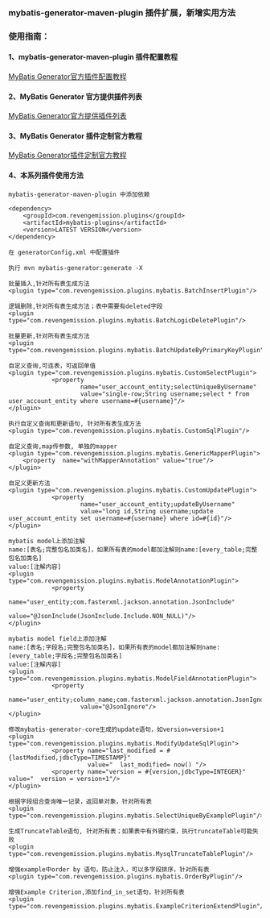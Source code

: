 
### mybatis-generator-maven-plugin 插件扩展，新增实用方法
### 使用指南：
#### 1、mybatis-generator-maven-plugin 插件配置教程
[MyBatis Generator官方插件配置教程](http://www.mybatis.org/generator/configreference/plugin.html)
#### 2、MyBatis Generator 官方提供插件列表
[MyBatis Generator官方提供插件列表](http://www.mybatis.org/generator/reference/plugins.html)
#### 3、MyBatis Generator 插件定制官方教程
[MyBatis Generator插件定制官方教程](http://www.mybatis.org/generator/reference/pluggingIn.html)
#### 4、本系列插件使用方法
````
mybatis-generator-maven-plugin 中添加依赖

<dependency>
    <groupId>com.revengemission.plugins</groupId>
    <artifactId>mybatis-plugins</artifactId>
    <version>LATEST VERSION</version>
</dependency>

在 generatorConfig.xml 中配置插件

执行 mvn mybatis-generator:generate -X

````
````
批量插入,针对所有表生成方法
<plugin type="com.revengemission.plugins.mybatis.BatchInsertPlugin"/>
````

````
逻辑删除,针对所有表生成方法；表中需要有deleted字段
<plugin type="com.revengemission.plugins.mybatis.BatchLogicDeletePlugin"/>
````

````
批量更新,针对所有表生成方法
<plugin type="com.revengemission.plugins.mybatis.BatchUpdateByPrimaryKeyPlugin"/>
````

````
自定义查询,可连表，可返回单值
<plugin type="com.revengemission.plugins.mybatis.CustomSelectPlugin">
            <property
                    name="user_account_entity;selectUniqueByUsername"
                    value="single-row;String username;select * from user_account_entity where username=#{username}"/>
</plugin>
````

````
执行自定义查询和更新语句, 针对所有表生成方法
<plugin type="com.revengemission.plugins.mybatis.CustomSqlPlugin"/>
````

````
自定义查询,map传参数, 单独的mapper
<plugin type="com.revengemission.plugins.mybatis.GenericMapperPlugin">
    <property  name="withMapperAnnotation" value="true"/>
</plugin>
````


````
自定义更新方法
<plugin type="com.revengemission.plugins.mybatis.CustomUpdatePlugin">
            <property
                    name="user_account_entity;updateByUsername"
                    value="long id,String username;update user_account_entity set username=#{username} where id=#{id}"/>
</plugin>
````

````
mybatis model上添加注解
name:[表名;完整包名加类名]，如果所有表的model都加注解则name:[every_table;完整包名加类名]
value:[注解内容]
<plugin type="com.revengemission.plugins.mybatis.ModelAnnotationPlugin">
            <property
                    name="user_entity;com.fasterxml.jackson.annotation.JsonInclude"
                    value="@JsonInclude(JsonInclude.Include.NON_NULL)"/>
</plugin>
````

````
mybatis model field上添加注解
name:[表名;字段名;完整包名加类名]，如果所有表的model都加注解则name:[every_table;字段名;完整包名加类名]
value:[注解内容]
<plugin type="com.revengemission.plugins.mybatis.ModelFieldAnnotationPlugin">
            <property
                    name="user_entity;column_name;com.fasterxml.jackson.annotation.JsonIgnore"
                    value="@JsonIgnore"/>
</plugin>
````

````
修改mybatis-generator-core生成的update语句，如version=version+1
<plugin type="com.revengemission.plugins.mybatis.ModifyUpdateSqlPlugin">
            <property name="last_modified = #{lastModified,jdbcType=TIMESTAMP}"
                      value="  last_modified= now() "/>
            <property name="version = #{version,jdbcType=INTEGER}" value="  version = version+1"/>
</plugin>

````

````
根据字段组合查询唯一记录，返回单对象，针对所有表
<plugin type="com.revengemission.plugins.mybatis.SelectUniqueByExamplePlugin"/>
````

````
生成TruncateTable语句, 针对所有表；如果表中有外键约束，执行truncateTable可能失败
<plugin type="com.revengemission.plugins.mybatis.MysqlTruncateTablePlugin"/>
````

````
增强example中order by 语句，防止注入，可以多字段排序，针对所有表
<plugin type="com.revengemission.plugins.mybatis.OrderByPlugin"/>
````

````
增强Example Criterion,添加find_in_set语句，针对所有表
<plugin type="com.revengemission.plugins.mybatis.ExampleCriterionExtendPlugin"/>
````





